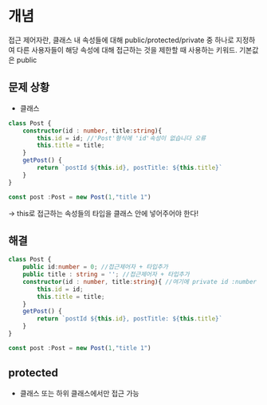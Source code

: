 # 개념
접근 제어자란, 클래스 내 속성들에 대해 public/protected/private 중 하나로 지정하여 다른 사용자들이 해당 속성에 대해 접근하는 것을 제한할 때 사용하는 키워드.
기본값은 public

## 문제 상황
- 클래스 
```typescript
class Post {
	constructor(id : number, title:string){
		this.id = id; //'Post'형식에 'id'속성이 없습니다 오류
		this.title = title;
	}
	getPost() {
		return `postId ${this.id}, postTitle: ${this.title}`
	}
}

const post :Post = new Post(1,"title 1")
```
-> this로 접근하는 속성들의 타입을 클래스 안에 넣어주어야 한다!


## 해결
```typescript
class Post {
	public id:number = 0; //접근제어자 + 타입추가
	public title : string = ''; //접근제어자 + 타입추가
 	constructor(id : number, title:string){ //여기에 private id :number 로 지정 가능
		this.id = id; 
		this.title = title;
	}
	getPost() {
		return `postId ${this.id}, postTitle: ${this.title}`
	}
}

const post :Post = new Post(1,"title 1")
```

## protected
- 클래스 또는 하위 클래스에서만 접근 가능


